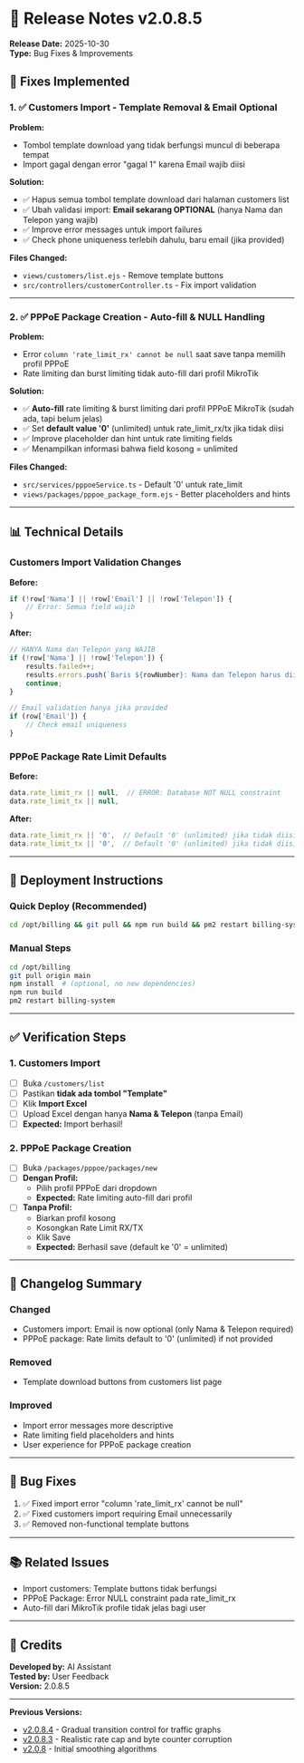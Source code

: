 # 🚀 Release Notes v2.0.8.5

**Release Date:** 2025-10-30  
**Type:** Bug Fixes & Improvements

## 🎯 Fixes Implemented

### 1. ✅ **Customers Import - Template Removal & Email Optional**
**Problem:** 
- Tombol template download yang tidak berfungsi muncul di beberapa tempat
- Import gagal dengan error "gagal 1" karena Email wajib diisi

**Solution:**
- ✅ Hapus semua tombol template download dari halaman customers list
- ✅ Ubah validasi import: **Email sekarang OPTIONAL** (hanya Nama dan Telepon yang wajib)
- ✅ Improve error messages untuk import failures
- ✅ Check phone uniqueness terlebih dahulu, baru email (jika provided)

**Files Changed:**
- `views/customers/list.ejs` - Remove template buttons
- `src/controllers/customerController.ts` - Fix import validation

---

### 2. ✅ **PPPoE Package Creation - Auto-fill & NULL Handling**
**Problem:**
- Error `column 'rate_limit_rx' cannot be null` saat save tanpa memilih profil PPPoE
- Rate limiting dan burst limiting tidak auto-fill dari profil MikroTik

**Solution:**
- ✅ **Auto-fill** rate limiting & burst limiting dari profil PPPoE MikroTik (sudah ada, tapi belum jelas)
- ✅ Set **default value '0'** (unlimited) untuk rate_limit_rx/tx jika tidak diisi
- ✅ Improve placeholder dan hint untuk rate limiting fields
- ✅ Menampilkan informasi bahwa field kosong = unlimited

**Files Changed:**
- `src/services/pppoeService.ts` - Default '0' untuk rate_limit
- `views/packages/pppoe_package_form.ejs` - Better placeholders and hints

---

## 📊 Technical Details

### Customers Import Validation Changes
**Before:**
```typescript
if (!row['Nama'] || !row['Email'] || !row['Telepon']) {
    // Error: Semua field wajib
}
```

**After:**
```typescript
// HANYA Nama dan Telepon yang WAJIB
if (!row['Nama'] || !row['Telepon']) {
    results.failed++;
    results.errors.push(`Baris ${rowNumber}: Nama dan Telepon harus diisi`);
    continue;
}

// Email validation hanya jika provided
if (row['Email']) {
    // Check email uniqueness
}
```

### PPPoE Package Rate Limit Defaults
**Before:**
```typescript
data.rate_limit_rx || null,  // ERROR: Database NOT NULL constraint
data.rate_limit_tx || null,
```

**After:**
```typescript
data.rate_limit_rx || '0',  // Default '0' (unlimited) jika tidak diisi
data.rate_limit_tx || '0',  // Default '0' (unlimited) jika tidak diisi
```

---

## 🔧 Deployment Instructions

### Quick Deploy (Recommended)
```bash
cd /opt/billing && git pull && npm run build && pm2 restart billing-system
```

### Manual Steps
```bash
cd /opt/billing
git pull origin main
npm install  # (optional, no new dependencies)
npm run build
pm2 restart billing-system
```

---

## ✅ Verification Steps

### 1. Customers Import
- [ ] Buka `/customers/list`
- [ ] Pastikan **tidak ada tombol "Template"**
- [ ] Klik **Import Excel**
- [ ] Upload Excel dengan hanya **Nama & Telepon** (tanpa Email)
- [ ] **Expected:** Import berhasil!

### 2. PPPoE Package Creation
- [ ] Buka `/packages/pppoe/packages/new`
- [ ] **Dengan Profil:**
  - Pilih profil PPPoE dari dropdown
  - **Expected:** Rate limiting auto-fill dari profil
- [ ] **Tanpa Profil:**
  - Biarkan profil kosong
  - Kosongkan Rate Limit RX/TX
  - Klik Save
  - **Expected:** Berhasil save (default ke '0' = unlimited)

---

## 📝 Changelog Summary

### Changed
- Customers import: Email is now optional (only Nama & Telepon required)
- PPPoE package: Rate limits default to '0' (unlimited) if not provided

### Removed
- Template download buttons from customers list page

### Improved
- Import error messages more descriptive
- Rate limiting field placeholders and hints
- User experience for PPPoE package creation

---

## 🐛 Bug Fixes
1. ✅ Fixed import error "column 'rate_limit_rx' cannot be null"
2. ✅ Fixed customers import requiring Email unnecessarily
3. ✅ Removed non-functional template buttons

---

## 📚 Related Issues
- Import customers: Template buttons tidak berfungsi
- PPPoE Package: Error NULL constraint pada rate_limit_rx
- Auto-fill dari MikroTik profile tidak jelas bagi user

---

## 🎉 Credits
**Developed by:** AI Assistant  
**Tested by:** User Feedback  
**Version:** 2.0.8.5

---

**Previous Versions:**
- [v2.0.8.4](DEPLOY_v2.0.8.4_SEKARANG.txt) - Gradual transition control for traffic graphs
- [v2.0.8.3](EMERGENCY_HOTFIX_v2.0.8.3.txt) - Realistic rate cap and byte counter corruption
- [v2.0.8](RELEASE_NOTES_v2.0.8.md) - Initial smoothing algorithms

